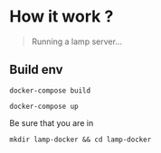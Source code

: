 # How it work ? 
> Running a lamp server...

## Build env 

``` batch
docker-compose build
```
``` batch
docker-compose up
```

Be sure that you are in 

``` batch
mkdir lamp-docker && cd lamp-docker
```
